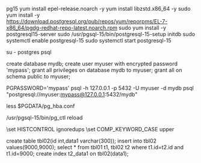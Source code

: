 
pg15
yum install epel-release.noarch -y
yum install libzstd.x86_64 -y
sudo yum install -y https://download.postgresql.org/pub/repos/yum/reporpms/EL-7-x86_64/pgdg-redhat-repo-latest.noarch.rpm
sudo yum install -y postgresql15-server
sudo /usr/pgsql-15/bin/postgresql-15-setup initdb
sudo systemctl enable postgresql-15
sudo systemctl start postgresql-15

su - postgres
psql

create database mydb;
create user myuser with encrypted password 'mypass';
grant all privileges on database mydb to myuser;
grant all on schema public to myuser;

PGPASSWORD='mypass' psql -h 127.0.0.1 -p 5432 -U myuser -d mydb
psql "postgresql://myuser:mypass@127.0.0.1:5432/mydb"

less $PGDATA/pg_hba.conf

/usr/pgsql-15/bin/pg_ctl reload

\set HISTCONTROL ignoredups
\set COMP_KEYWORD_CASE upper


create table tbl02(id int,data1 varchar(300));
insert into tbl02 values(9000,9000);
select * from tbl01 t1, tbl02 t2 where t1.id=t2.id and t1.id=9000;
create index t2_data1 on tbl02(data1);

